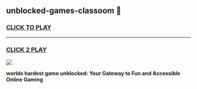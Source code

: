 
## unblocked-games-classoom 👋
<h3>
<a href="https://premium.freeplayer.one?title=unblocked-games-classoom&ref=14F">CLICK TO PLAY</a></h3>
<hr>

<h3>
<a href="https://premium.freeplayer.one?title=unblocked-games-classoom&ref=14F">CLICK 2 PLAY</a>
  
</h3>

<a href="https://premium.freeplayer.one?title=unblocked-games-classoom&ref=12F/"><img src="https://clearcache.store/games.png"></a>


**worlds hardest game unblocked: Your Gateway to Fun and Accessible Online Gaming**
